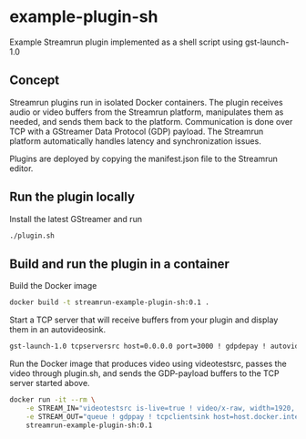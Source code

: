 # example-plugin-sh
Example Streamrun plugin implemented as a shell script using gst-launch-1.0

## Concept
Streamrun plugins run in isolated Docker containers. The plugin receives audio or video buffers from the Streamrun platform, manipulates them as needed, and sends them back to the platform. Communication is done over TCP with a GStreamer Data Protocol (GDP) payload. The Streamrun platform automatically handles latency and synchronization issues.

Plugins are deployed by copying the manifest.json file to the Streamrun editor.

## Run the plugin locally
Install the latest GStreamer and run
```bash
./plugin.sh
```

## Build and run the plugin in a container
Build the Docker image
```bash
docker build -t streamrun-example-plugin-sh:0.1 .
```

Start a TCP server that will receive buffers from your plugin and display them in an autovideosink.
```bash
gst-launch-1.0 tcpserversrc host=0.0.0.0 port=3000 ! gdpdepay ! autovideosink
```

Run the Docker image that produces video using videotestsrc, passes the video through plugin.sh, and sends the GDP-payload buffers to the TCP server started above.
```bash
docker run -it --rm \
    -e STREAM_IN="videotestsrc is-live=true ! video/x-raw, width=1920, height=1080, framerate=60/1, format=I420" \
    -e STREAM_OUT="queue ! gdppay ! tcpclientsink host=host.docker.internal port=3000" \
    streamrun-example-plugin-sh:0.1
```